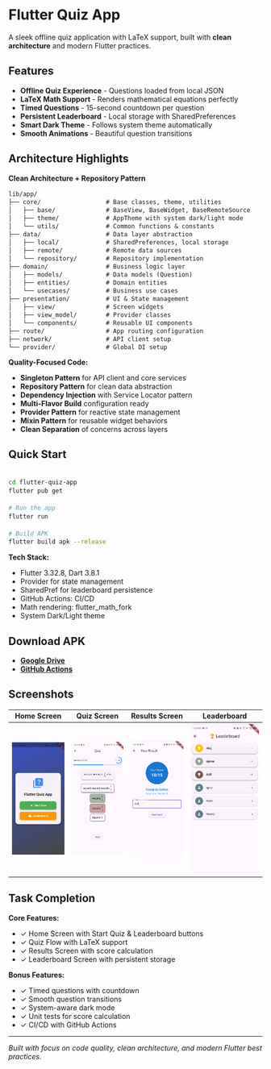 # Flutter Quiz App

A sleek offline quiz application with LaTeX support, built with **clean architecture** and modern Flutter practices.

## Features

- **Offline Quiz Experience** - Questions loaded from local JSON
- **LaTeX Math Support** - Renders mathematical equations perfectly
- **Timed Questions** - 15-second countdown per question
- **Persistent Leaderboard** - Local storage with SharedPreferences
- **Smart Dark Theme** - Follows system theme automatically
- **Smooth Animations** - Beautiful question transitions

## Architecture Highlights

**Clean Architecture + Repository Pattern**
```
lib/app/
├── core/                  # Base classes, theme, utilities
│   ├── base/              # BaseView, BaseWidget, BaseRemoteSource
│   ├── theme/             # AppTheme with system dark/light mode
│   └── utils/             # Common functions & constants
├── data/                  # Data layer abstraction
│   ├── local/             # SharedPreferences, local storage
│   ├── remote/            # Remote data sources
│   └── repository/        # Repository implementation
├── domain/                # Business logic layer
│   ├── models/            # Data models (Question)
│   ├── entities/          # Domain entities
│   └── usecases/          # Business use cases
├── presentation/          # UI & State management
│   ├── view/              # Screen widgets
│   ├── view_model/        # Provider classes
│   └── components/        # Reusable UI components
├── route/                 # App routing configuration
├── network/               # API client setup
└── provider/              # Global DI setup
```

**Quality-Focused Code:**
- **Singleton Pattern** for API client and core services
- **Repository Pattern** for clean data abstraction
- **Dependency Injection** with Service Locator pattern
- **Multi-Flavor Build** configuration ready
- **Provider Pattern** for reactive state management
- **Mixin Pattern** for reusable widget behaviors
- **Clean Separation** of concerns across layers

## Quick Start

```bash

cd flutter-quiz-app
flutter pub get

# Run the app
flutter run

# Build APK
flutter build apk --release
```

**Tech Stack:**
- Flutter 3.32.8, Dart 3.8.1
- Provider for state management
- SharedPref for leaderboard persistence
- GitHub Actions: CI/CD
- Math rendering: flutter_math_fork
- System Dark/Light theme

## Download APK

- [**Google Drive**](https://drive.google.com/drive/folders/1LD34Cxnm7plJj9YDew87icIDQDYsKEoK) 
- [**GitHub Actions**](https://github.com/niajnm/quiz-app/actions)

## Screenshots

| Home Screen | Quiz Screen | Results Screen | Leaderboard |
|-------------|-------------|----------------|-------------|
| ![Home](screenshots/home.png) | ![Quiz](screenshots/quiz.png) | ![Results](screenshots/results.png) | ![Leaderboard](screenshots/leaderboard.png) |

## Task Completion

**Core Features:**
- ✓ Home Screen with Start Quiz & Leaderboard buttons
- ✓ Quiz Flow with LaTeX support
- ✓ Results Screen with score calculation
- ✓ Leaderboard Screen with persistent storage

**Bonus Features:**
- ✓ Timed questions with countdown
- ✓ Smooth question transitions
- ✓ System-aware dark mode
- ✓ Unit tests for score calculation
- ✓ CI/CD with GitHub Actions

---

*Built with focus on code quality, clean architecture, and modern Flutter best practices.*
